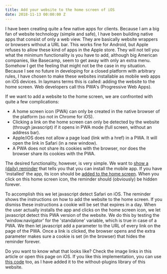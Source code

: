 ```yaml
---
title: Add your website to the home screen of iOS
date: 2018-11-13 00:00:00 Z
---
```


I have been creating quite a few native apps for clients. Because I am a big fan of website technology (simple and safe), I have been building native apps that consist of only a web view. They are basically website wrappers or browsers without a URL bar. This works fine for Android, but Apple refuses to allow these kind of apps in the Apple store. They will not tell you what the minimum functionality is you have to add, although big American companies, like Basecamp, seem to get away with only an extra menu. Somehow I get the feeling that might not be the case in my situation. Because I see no future in developing for a closed platform with arbitrary rules, I have chosen to make these websites installable as mobile web apps on iOS devices. In laymans terms this is called: adding the website to the home screen. Web developers call this PWA's (Progressive Web Apps).

If we want to add a website to the home screen, we are confronted with quite a few complications:

- A home screen icon (PWA) can only be created in the native browser of the platform (so not in Chrome for iOS).
- Clicking a link on the home screen can only be detected by the website (through javascript) if it opens in PWA mode (full screen, without an address bar).
- Apple/iOS does not allow a page load (link with a href) in a PWA. It will open the link in Safari (in a new window).
- A PWA does not share its cookies with the browser, nor does the browser share its cookies with the PWA.

The desired functionality, however, is very simple. We want to [show a (daily) reminder](/uploads/addtohomescreen1.jpeg) that tells you that you can install the mobile app. If you have 'installed' the app, its icon should be [added to the home screen](/uploads/addtohomescreen2.jpg). When you click on this home screen icon, the reminder should (obviously) be hidden forever. 

To accomplish this we let javascript detect Safari on iOS. The reminder shows the instructions on how to add the website to the home screen. If you dismiss these instructions a cookie will be set that expires in a day. When the user actually installs the app and clicks on the home screen icon, we let javascript detect this PWA version of the website. We do this by testing the 'window.navigator' for the 'standalone' variable, which is true in case of a PWA. We then let javascript add a parameter to the URL of every link on the page of the PWA. Once a link is clicked, the browser opens and the extra parameter makes sure a cookie is set (in the browser) that hides the reminder forever.

Do you want to know what that looks like? Check the image links in this article or open this page on iOS. If you like this implementation, you can use [this code](/without-plugin/add-to-home-screen-ios/) too, as I have added it to the without-plugins library of this website.